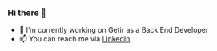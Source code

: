 ### Hi there 👋

- 🔭 I’m currently working on Getir as a Back End Developer
- 📫 You can reach me via <a href="https://linkedin.com/in/serdarguzel">LinkedIn</a>

<!--
**serdargu/serdargu** is a ✨ _special_ ✨ repository because its `README.md` (this file) appears on your GitHub profile.

Here are some ideas to get you started:

- 🔭 I’m currently working on ...
- 🌱 I’m currently learning ...
- 👯 I’m looking to collaborate on ...
- 🤔 I’m looking for help with ...
- 💬 Ask me about ...
- 📫 How to reach me: ...
- 😄 Pronouns: ...
- ⚡ Fun fact: ...
-->
